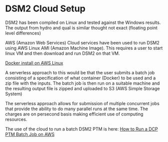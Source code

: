 # DSM2 Cloud Setup

DSM2 has been compiled on Linux and tested against the Windows results.
The output from hydro and qual is similar thought not exact (floating
point level differences)

AWS (Amazon Web Services) Cloud services have been used to run DSM2
using AWS Linux AMI (Amazon Machine Image). This requires a user to
start linux VM and then download and run DSM2 on that VM.

[Docker install on AWS
Linux](http://msb-confluence/display/DEV/Docker+install+on+AWS+Linux)

A serverless approach to this would be that the user submits a batch job
consisting of a specification of what container (Docker) to be used and
a zip file with the inputs. The batch job is then run on a suitable
machine and the resulting output file is zipped and uploaded to S3 (AWS
Simple Storage System)

The serverless approach allows for submission of multiple concurrent
jobs that provide the ability to do many parallel runs at the same time.
The charges are on persecond basis making efficient use of computing
resources.

The use of the cloud to run a batch DSM2 PTM is here: [How to Run a DCP
PTM Batch Job on
AWS](http://msb-confluence/display/DEV/How+to+Run+a+DCP+PTM+Batch+Job+on+AWS)
